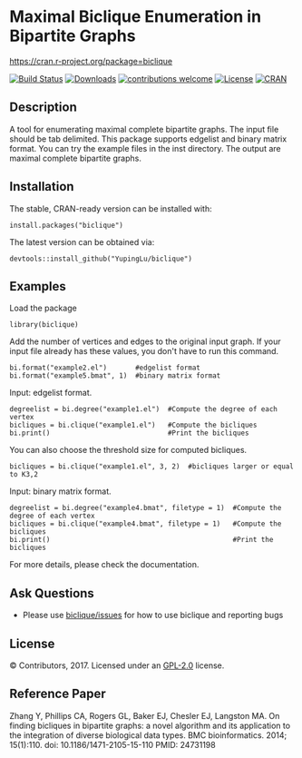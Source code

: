 Maximal Biclique Enumeration in Bipartite Graphs
================================================

<https://cran.r-project.org/package=biclique>

[![Build Status](https://travis-ci.org/YupingLu/biclique.svg?branch=master)](https://travis-ci.org/YupingLu/biclique)
[![Downloads](http://cranlogs.r-pkg.org/badges/biclique?color=brightgreen)](https://www.r-pkg.org/pkg/biclique)
[![contributions welcome](https://img.shields.io/badge/contributions-welcome-brightgreen.svg?style=flat)](https://github.com/YupingLu/biclique/issues)
[![License](https://img.shields.io/badge/license-GPL%20%28%3E=%202%29-brightgreen.svg?style=flat)](https://www.gnu.org/licenses/gpl-2.0.html)
[![CRAN](https://www.r-pkg.org/badges/version/biclique)](https://cran.r-project.org/package=biclique)


Description
-----------
A tool for enumerating maximal complete bipartite graphs. The input file should be tab delimited. This package supports edgelist and binary matrix format. You can try the example files in the inst directory. The output are maximal complete bipartite graphs.

Installation
------------
The stable, CRAN-ready version can be installed with:

    install.packages("biclique")

The latest version can be obtained via:

    devtools::install_github("YupingLu/biclique")

Examples
--------
Load the package
    
    library(biclique)

Add the number of vertices and edges to the original input graph. If your input file already has these values, you don't have to run this command.
    
    bi.format("example2.el")       #edgelist format
    bi.format("example5.bmat", 1)  #binary matrix format

Input: edgelist format.

    degreelist = bi.degree("example1.el")  #Compute the degree of each vertex
    bicliques = bi.clique("example1.el")   #Compute the bicliques
    bi.print()                             #Print the bicliques

You can also choose the threshold size for computed bicliques.
    
    bicliques = bi.clique("example1.el", 3, 2)  #bicliques larger or equal to K3,2

Input: binary matrix format.

    degreelist = bi.degree("example4.bmat", filetype = 1)  #Compute the degree of each vertex
    bicliques = bi.clique("example4.bmat", filetype = 1)   #Compute the bicliques
    bi.print()                                             #Print the bicliques

For more details, please check the documentation.

Ask Questions 
-------------
* Please use [biclique/issues](https://github.com/YupingLu/biclique/issues) for how to use biclique and reporting bugs

License
-------
© Contributors, 2017. Licensed under an [GPL-2.0](https://github.com/YupingLu/biclique/blob/master/LICENSE) license.

Reference Paper
---------------

Zhang Y, Phillips CA, Rogers GL, Baker EJ, Chesler EJ, Langston MA. On finding bicliques in bipartite
graphs: a novel algorithm and its application to the integration of diverse biological data types. BMC bioinformatics.
2014; 15(1):110. doi: 10.1186/1471-2105-15-110 PMID: 24731198
